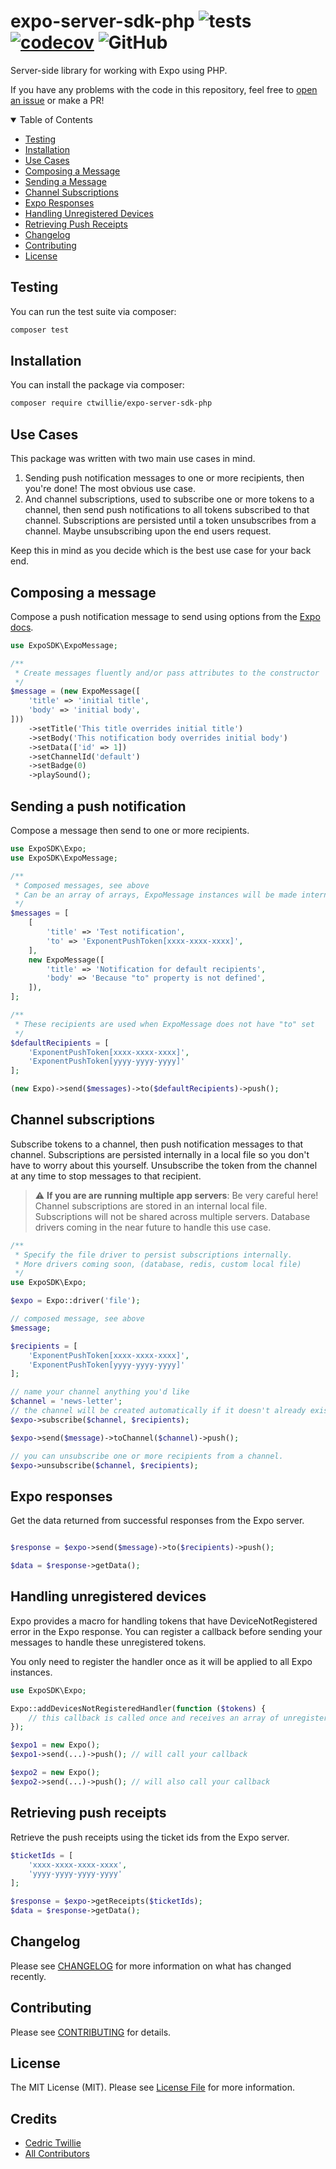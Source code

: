 # expo-server-sdk-php ![tests](https://github.com/ctwillie/expo-server-sdk-php/actions/workflows/tests.yml/badge.svg) [![codecov](https://codecov.io/gh/ctwillie/expo-server-sdk-php/branch/master/graph/badge.svg?token=8QO3NL131R)](https://codecov.io/gh/ctwillie/expo-server-sdk-php) ![GitHub](https://img.shields.io/github/license/ctwillie/expo-server-sdk-php?color=%2300CED1)

Server-side library for working with Expo using PHP.

If you have any problems with the code in this repository, feel free to [open an issue](https://github.com/ctwillie/expo-server-sdk-php/issues) or make a PR!

<details open="open">
<summary>Table of Contents</summary>

-   [Testing](#testing)
-   [Installation](#installation)
-   [Use Cases](#use-cases)
-   [Composing a Message](#composing-a-message)
-   [Sending a Message](#sending-a-push-notification)
-   [Channel Subscriptions](#channel-subscriptions)
-   [Expo Responses](#expo-responses)
-   [Handling Unregistered Devices](#handling-unregistered-devices)
-   [Retrieving Push Receipts](#retrieving-push-receipts)
-   [Changelog](#changelog)
-   [Contributing](#contributing)
-   [License](#license)

</details>

## Testing

You can run the test suite via composer:

```bash
composer test
```

## Installation

You can install the package via composer:

```bash
composer require ctwillie/expo-server-sdk-php
```

## Use Cases

This package was written with two main use cases in mind.

1. Sending push notification messages to one or more recipients, then you're done! The most obvious use case.
2. And channel subscriptions, used to subscribe one or more tokens to a channel, then send push notifications to all tokens subscribed to that channel. Subscriptions are persisted until a token unsubscribes from a channel. Maybe unsubscribing upon the end users request.

Keep this in mind as you decide which is the best use case for your back end.

## Composing a message

Compose a push notification message to send using options from the [Expo docs](https://docs.expo.dev/push-notifications/sending-notifications/#message-request-format).

```php
use ExpoSDK\ExpoMessage;

/**
 * Create messages fluently and/or pass attributes to the constructor
 */
$message = (new ExpoMessage([
    'title' => 'initial title',
    'body' => 'initial body',
]))
    ->setTitle('This title overrides initial title')
    ->setBody('This notification body overrides initial body')
    ->setData(['id' => 1])
    ->setChannelId('default')
    ->setBadge(0)
    ->playSound();
```

## Sending a push notification

Compose a message then send to one or more recipients.

```php
use ExpoSDK\Expo;
use ExpoSDK\ExpoMessage;

/**
 * Composed messages, see above
 * Can be an array of arrays, ExpoMessage instances will be made internally
 */
$messages = [
    [
        'title' => 'Test notification',
        'to' => 'ExponentPushToken[xxxx-xxxx-xxxx]',
    ],
    new ExpoMessage([
        'title' => 'Notification for default recipients',
        'body' => 'Because "to" property is not defined',
    ]),
];

/**
 * These recipients are used when ExpoMessage does not have "to" set
 */
$defaultRecipients = [
    'ExponentPushToken[xxxx-xxxx-xxxx]',
    'ExponentPushToken[yyyy-yyyy-yyyy]'
];

(new Expo)->send($messages)->to($defaultRecipients)->push();
```

## Channel subscriptions

Subscribe tokens to a channel, then push notification messages to that channel. Subscriptions are persisted internally in a local file so you don't have to worry about this yourself. Unsubscribe the token from the channel at any time to stop messages to that recipient.

> :warning: **If you are are running multiple app servers**: Be very careful here! Channel subscriptions are stored in an internal local file. Subscriptions will not be shared across multiple servers. Database drivers coming in the near future to handle this use case.

```php
/**
 * Specify the file driver to persist subscriptions internally.
 * More drivers coming soon, (database, redis, custom local file)
 */
use ExpoSDK\Expo;

$expo = Expo::driver('file');

// composed message, see above
$message;

$recipients = [
    'ExponentPushToken[xxxx-xxxx-xxxx]',
    'ExponentPushToken[yyyy-yyyy-yyyy]'
];

// name your channel anything you'd like
$channel = 'news-letter';
// the channel will be created automatically if it doesn't already exist
$expo->subscribe($channel, $recipients);

$expo->send($message)->toChannel($channel)->push();

// you can unsubscribe one or more recipients from a channel.
$expo->unsubscribe($channel, $recipients);
```

## Expo responses

Get the data returned from successful responses from the Expo server.

```php

$response = $expo->send($message)->to($recipients)->push();

$data = $response->getData();
```

## Handling unregistered devices

Expo provides a macro for handling tokens that have DeviceNotRegistered error in the Expo response. You can register a callback before sending your messages to handle these unregistered tokens.

You only need to register the handler once as it will be applied to all Expo instances.

```php
use ExpoSDK\Expo;

Expo::addDevicesNotRegisteredHandler(function ($tokens) {
    // this callback is called once and receives an array of unregistered tokens
});

$expo1 = new Expo();
$expo1->send(...)->push(); // will call your callback

$expo2 = new Expo();
$expo2->send(...)->push(); // will also call your callback
```

## Retrieving push receipts

Retrieve the push receipts using the ticket ids from the Expo server.

```php
$ticketIds = [
    'xxxx-xxxx-xxxx-xxxx',
    'yyyy-yyyy-yyyy-yyyy'
];

$response = $expo->getReceipts($ticketIds);
$data = $response->getData();
```

## Changelog

Please see [CHANGELOG](CHANGELOG.md) for more information on what has changed recently.

## Contributing

Please see [CONTRIBUTING](.github/CONTRIBUTING.md) for details.

## License

The MIT License (MIT). Please see [License File](LICENSE.md) for more information.

## Credits

-   [Cedric Twillie](https://github.com/ctwillie)
-   [All Contributors](../../contributors)
